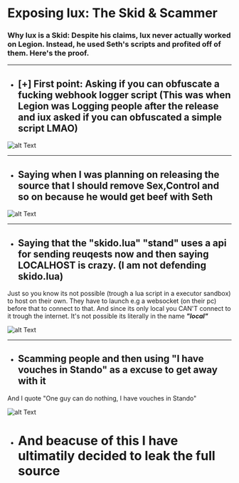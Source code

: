 # Exposing Iux: The Skid & Scammer
### Why Iux is a Skid: Despite his claims, Iux never actually worked on Legion. Instead, he used Seth's scripts and profited off of them. Here's the proof.

---
- ## [+] First point: Asking if you can obfuscate a fucking webhook logger script  (This was when Legion was Logging people after the release and iux asked if you can obfuscated a simple script LMAO)


![alt Text](https://cdn.discordapp.com/attachments/1258097301004619776/1292253164858376233/Wt3JRcRJj5Nal88rQQLhwPlaWJXTTdZUCoiTKhpWTfNTWJPZqc.png?ex=6703100b&is=6701be8b&hm=02586371604ce0c2b943c2864a9c63d6dbe7d4574df1f5909efb8c316687fe23&)

---

- ## Saying when I was planning on releasing the source that I should remove Sex,Control and so on because he would get beef with **Seth**

![alt Text](https://cdn.discordapp.com/attachments/1258097301004619776/1292224208696246334/SHplKvKFg6M8g1pk2YgsZt2ve9wqv0G4SyboJr3AgQET03AoaI.png?ex=6702f513&is=6701a393&hm=cf03a6932174d53804c7e7bf82b98791042f8feac2cd048ff5f0c8fe65e77ad4&)

---

- ## Saying that the "skido.lua" "stand" uses a api for sending reuqests now and then saying LOCALHOST is crazy. (I am not defending skido.lua)
Just so you know its not possible (trough a lua script in a executor sandbox) to host on their own. They have to launch e.g a websocket (on their pc) before that to connect to that. And since its only local you CAN'T connect to it trough the internet. It's not possible its literally in the name _**"local"**_

![alt Text](https://cdn.discordapp.com/attachments/1258097301004619776/1292261227648651366/GuqIIEgK2iN7dn4o9synQLbHU3ZuD8rTfV02myjn4rssO8O55e.png?ex=6703178d&is=6701c60d&hm=fb50768f61ba264b217d007ccb47fd12b73476d777a021c35032d27c6f3e0665&)

---

- ## Scamming people and then using "I have vouches in Stando" as a excuse to get away with it
And I quote "One guy can do nothing, I have vouches in Stando"

![alt Text](https://cdn.discordapp.com/attachments/1258097301004619776/1292263780004266024/3hw7GeGQib7jIuBgUQvIFJEWTuXXo6I4DLroMtJLYK90RuzWw4.png?ex=670319ee&is=6701c86e&hm=996b94a62a5de6280236c00e057bad2636736a7d2603ba07275f8073624db001&)

- # And beacuse of this I have ultimatily decided to leak the full source 